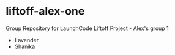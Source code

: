 # liftoff-alex-one
Group Repository for LaunchCode Liftoff Project - Alex's group 1

- Lavender
- Shanika 